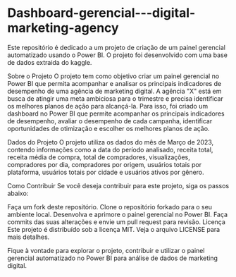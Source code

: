 # Dashboard-gerencial---digital-marketing-agency
Este repositório é dedicado a um projeto de criação de um painel gerencial automatizado usando o Power BI. O projeto foi desenvolvido com uma base de dados extraida do kaggle.

Sobre o Projeto
O projeto tem como objetivo criar um painel gerencial no Power BI que permita acompanhar e analisar os principais indicadores de desempenho de uma agência de marketing digital. A agência "X" está em busca de atingir uma meta ambiciosa para o trimestre e precisa identificar os melhores planos de ação para alcançá-la. Para isso, foi criado um dashboard no Power BI que permite acompanhar os principais indicadores de desempenho, avaliar o desempenho de cada campanha, identificar oportunidades de otimização e escolher os melhores planos de ação.

Dados do Projeto
O projeto utiliza os dados do mês de Março de 2023, contendo informações como a data do período analisado, receita total, receita média de compra, total de compradores, visualizações, compradores por dia, compradores por origem, usuários totais por plataforma, usuários totais por cidade e usuários ativos por gênero.

Como Contribuir
Se você deseja contribuir para este projeto, siga os passos abaixo:

Faça um fork deste repositório.
Clone o repositório forkado para o seu ambiente local.
Desenvolva e aprimore o painel gerencial no Power BI.
Faça commits das suas alterações e envie um pull request para revisão.
Licença
Este projeto é distribuído sob a licença MIT. Veja o arquivo LICENSE para mais detalhes.

Fique à vontade para explorar o projeto, contribuir e utilizar o painel gerencial automatizado no Power BI para análise de dados de marketing digital.
